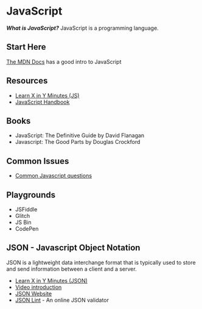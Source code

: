 # JavaScript

**_What is JavaScript?_** JavaScript is a programming language.

## Start Here

[The MDN Docs](https://developer.mozilla.org/en-US/docs/Learn/JavaScript/First_steps/What_is_JavaScript)
has a good intro to JavaScript

## Resources

- [Learn X in Y Minutes (JS)](https://learnxinyminutes.com/docs/javascript/)
- [JavaScript Handbook](https://thevalleyofcode.com/js/)

## Books

- JavaScript: The Definitive Guide by David Flanagan
- Javascript: The Good Parts by Douglas Crockford

## Common Issues

- [Common Javascript questions](https://developer.mozilla.org/en-US/docs/Learn/JavaScript/Howto)

## Playgrounds

- JSFiddle
- Glitch
- JS Bin
- CodePen

## JSON - Javascript Object Notation

JSON is a lightweight data interchange format that is typically used to store
and send information between a client and a server.

- [Learn X in Y Minutes (JSON)](https://learnxinyminutes.com/docs/json/)
- [Video introduction](https://www.youtube.com/watch?v=wI1CWzNtE-M)
- [JSON Website](https://www.json.org/json-en.html)
- [JSON Lint](https://jsonlint.com/) - An online JSON validator
